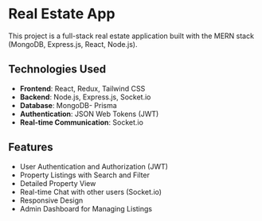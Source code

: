 # Real Estate App

This project is a full-stack real estate application built with the MERN stack (MongoDB, Express.js, React, Node.js).

## Technologies Used

- **Frontend**: React, Redux, Tailwind CSS
- **Backend**: Node.js, Express.js, Socket.io
- **Database**: MongoDB- Prisma
- **Authentication**: JSON Web Tokens (JWT)
- **Real-time Communication**: Socket.io

## Features

- User Authentication and Authorization (JWT)
- Property Listings with Search and Filter
- Detailed Property View
- Real-time Chat with other users (Socket.io)
- Responsive Design
- Admin Dashboard for Managing Listings

 
